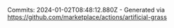 Commits: 2024-01-02T08:48:12.880Z - Generated via https://github.com/marketplace/actions/artificial-grass
<br>
